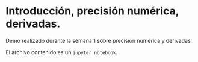 # Introducción, precisión numérica, derivadas.

Demo realizado durante la semana 1 sobre precisión numérica y derivadas.

El archivo contenido es un `jupyter notebook`.
